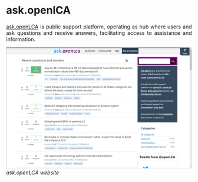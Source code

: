 # ask.openlCA

<div style='text-align: justify;'>

[ask.openLCA](<https://ask.openlca.org>) is public support platform, operating as hub where users and ask questions and receive answers, facilitating access to assistance and information.

![](../media/ask.png)  
_ask.openLCA website_

</div>